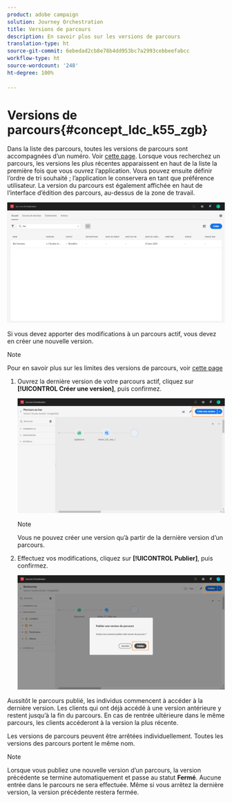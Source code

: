 ```yaml
---
product: adobe campaign
solution: Journey Orchestration
title: Versions de parcours
description: En savoir plus sur les versions de parcours
translation-type: ht
source-git-commit: 6ebedad2cb8e78b4dd953bc7a2993cebbeefabcc
workflow-type: ht
source-wordcount: '248'
ht-degree: 100%

---
```



# Versions de parcours{#concept_ldc_k55_zgb}

Dans la liste des parcours, toutes les versions de parcours sont accompagnées d’un numéro. Voir [cette page](../building-journeys/using-the-journey-designer.md). Lorsque vous recherchez un parcours, les versions les plus récentes apparaissent en haut de la liste la première fois que vous ouvrez l’application. Vous pouvez ensuite définir l’ordre de tri souhaité ; l’application le conservera en tant que préférence utilisateur. La version du parcours est également affichée en haut de l’interface d’édition des parcours, au-dessus de la zone de travail.

![](../assets/journeyversions1.png)

Si vous devez apporter des modifications à un parcours actif, vous devez en créer une nouvelle version.

>[!NOTE]
>
>Pour en savoir plus sur les limites des versions de parcours, voir [cette page](../about/limitations.md#journey-versions-limitations)

1. Ouvrez la dernière version de votre parcours actif, cliquez sur **[!UICONTROL Créer une version]**, puis confirmez.

   ![](../assets/journeyversions2.png)

   >[!NOTE]
   >
   >Vous ne pouvez créer une version qu’à partir de la dernière version d’un parcours.

1. Effectuez vos modifications, cliquez sur **[!UICONTROL Publier]**, puis confirmez.

   ![](../assets/journeyversions3.png)

Aussitôt le parcours publié, les individus commencent à accéder à la dernière version. Les clients qui ont déjà accédé à une version antérieure y restent jusqu’à la fin du parcours. En cas de rentrée ultérieure dans le même parcours, les clients accéderont à la version la plus récente.

Les versions de parcours peuvent être arrêtées individuellement. Toutes les versions des parcours portent le même nom.

>[!NOTE]
>
>Lorsque vous publiez une nouvelle version d’un parcours, la version précédente se termine automatiquement et passe au statut **Fermé**. Aucune entrée dans le parcours ne sera effectuée. Même si vous arrêtez la dernière version, la version précédente restera fermée.
